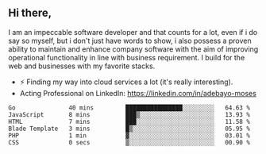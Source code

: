 ## Hi there,

I am an impeccable software developer and that counts for a lot, even if i do say so myself, but i don't just have words to show, i also possess a proven ability to maintain and enhance company software with the aim of improving operational functionality in line with business requirement. I build for the web and businesses with my favorite stacks.
- ⚡ Finding my way into cloud services a lot (it's really interesting).
- Acting Professional on LinkedIn: https://linkedin.com/in/adebayo-moses

<!--START_SECTION:waka-->

```text
Go               40 mins         ████████████████░░░░░░░░░   64.63 %
JavaScript       8 mins          ███▒░░░░░░░░░░░░░░░░░░░░░   13.93 %
HTML             7 mins          ███░░░░░░░░░░░░░░░░░░░░░░   11.58 %
Blade Template   3 mins          █▒░░░░░░░░░░░░░░░░░░░░░░░   05.95 %
PHP              1 min           ▓░░░░░░░░░░░░░░░░░░░░░░░░   03.01 %
CSS              0 secs          ▒░░░░░░░░░░░░░░░░░░░░░░░░   00.90 %
```

<!--END_SECTION:waka-->
